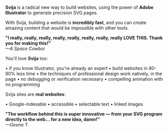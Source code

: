 **Svija** is a radical new way to build websites, using the power of **Adobe Illustrator** to generate precision SVG pages.

With Svija, building a website is **incredibly fast**, and you can create amazing content that would be impossible with other tools.

**"I really, really, really, really, really, really, really, really LOVE THIS. Thank you for making this!"**  
*—A Space Cowboi*

You'll love **Svija** too:

• if you know Illustrator, you're already an expert
• build websites in 80-90% less time
• the techniques of professional design work natively, in the page
• no debugging or verification necessary
• compelling animation with no programming

Svija sites are **real websites**:

• Google-indexable
• accessible
• selectable text
• linked images

**"The workflow behind this is super innovative — from your SVG program directly to the web… for a new idea, damn!"**  
*—Geena T.*
